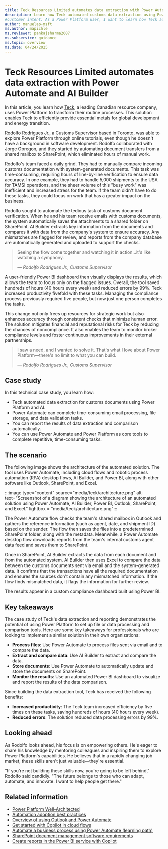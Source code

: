 ```yaml
---
title: Teck Resources Limited automates data extraction with Power Automate and AI Builder
description: Learn how Teck automated customs data extraction using Power Automate and AI Builder, saving 40 hours weekly and reducing errors by 99%.
#customer intent: As a Power Platform user, I want to learn how Teck automated data extraction using Power Automate and AI Builder and so that I can implement similar solutions to save time and reduce errors.
author: manuelap-msft
ms.author: mapichle
ms.reviewer: pankajsharma2087
ms.subservice: guidance
ms.topic: overview
ms.date: 04/24/2025
---
```


# Teck Resources Limited automates data extraction with Power Automate and AI Builder

In this article, you learn how [Teck](https://www.teck.com/), a leading Canadian resource company, uses Power Platform to transform their routine processes. This solution enables Teck to efficiently provide essential metals for global development and energy transition.

Rodolfo Rodrigues Jr., a Customs Supervisor based in Toronto, was able to explore Power Platform through online tutorials, even though he doesn't have a background in software development. Rodolfo collaborated with Jorge Obregon, and they started by automating document transfers from a shared mailbox to SharePoint, which eliminated hours of manual work.

Rodolfo's team faced a daily grind. They had to manually compare incoming customs documentation with system-generated documents. This task was time-consuming, requiring hours of line-by-line verification to ensure data accuracy. In one example, they had to handle 5,000 shipments to the USA for TAMSI operations, and the sheer volume of this "busy work" was inefficient and increased stress for the team. If the team didn't have to do these tasks, they could focus on work that has a greater impact on the business.

Rodolfo sought to automate the tedious task of customs document verification. When he and his team receive emails with customs documents, the system automatically saves the attachments to a shared folder on SharePoint. AI Builder extracts key information from the documents and compares it with data from the company's system to ensure accuracy. Any mismatches are flagged for review, and reports from the company database are automatically generated and uploaded to support the checks.

> Seeing the flow come together and watching it in action...it's like watching a symphony.
>
> — *Rodolfo Rodrigues Jr., Customs Supervisor* 

A user-friendly Power BI dashboard then visually displays the results, which allows the team to focus only on the flagged issues. Overall, the tool saved hundreds of hours (40 hours every week) and reduced errors by 99%. Teck increased productivity fivefold with these tasks. Managing the compliance process previously required five people, but now just one person completes the tasks.

This change not only frees up resources for strategic work but also enhances accuracy through consistent checks that minimize human error. The solution mitigates financial and reputational risks for Teck by reducing the chances of noncompliance. It also enables the team to monitor broker compliance levels and foster continuous improvements in their external partnerships.

> I saw a need, and I wanted to solve it. That's what I love about Power Platform—there's no limit to what you can build.
>  
> — *Rodolfo Rodrigues Jr., Customs Supervisor* 

## Case study

In this technical case study, you learn how:

- Teck automated data extraction for customs documents using Power Platform and AI.
- Power Automate can complete time-consuming email processing, file storage, and data validation tasks.
- You can report the results of data extraction and comparison automatically.
- You can use Power Automate and Power Platform as core tools to complete repetitive, time-consuming tasks.  

## The scenario

The following image shows the architecture of the automated solution. The tool uses Power Automate, including cloud flows and robotic process automation (RPA) desktop flows, AI Builder, and Power BI, along with other software like Outlook, SharePoint, and Excel.

:::image type="content" source="media/teck/architecture.png" alt-text="Screenshot of a diagram showing the architecture of an automated solution using Power Automate, AI Builder, Power BI, Outlook, SharePoint, and Excel." lightbox = "media/teck/architecture.png":::

The Power Automate flow checks the team's shared mailbox in Outlook and gathers the reference information (such as agent, date, and shipment ID) based on the sender. The flow then saves the files into a predetermined SharePoint folder, along with the metadata. Meanwhile, a Power Automate desktop flow downloads reports from the team's internal customs agent data feed and saves them to SharePoint.

Once in SharePoint, AI Builder extracts the data from each document and from the automated system. AI Builder then uses Excel to compare the data between the customs documents sent via email and the system-generated data. It confirms that the transactions have all the required documentation and ensures the sources don't contain any mismatched information. If the flow finds mismatched data, it flags the information for further review.

The results appear in a custom compliance dashboard built using Power BI. 

## Key takeaways

The case study of Teck's data extraction and reporting demonstrates the potential of using Power Platform to set up file or data processing and comparison tools. Here are some key takeaways for professionals who are looking to implement a similar solution in their own organizations:

- **Process files**: Use Power Automate to process files sent via email and to compare the data.
- **Extract and compare data**: Use AI Builder to extract and compare the data.
- **Store documents**: Use Power Automate to automatically update and store the documents on SharePoint.
- **Monitor the results**: Use an automated Power BI dashboard to visualize and report the results of the data comparison.

Since building the data extraction tool, Teck has received the following benefits:

- **Increased productivity**: The Teck team increased efficiency by five times on these tasks, saving hundreds of hours (40 hours every week).
- **Reduced errors**: The solution reduced data processing errors by 99%.

## Looking ahead

As Rodolfo looks ahead, his focus is on empowering others. He's eager to share his knowledge by mentoring colleagues and inspiring them to explore Power Platform's capabilities. He believes that in a rapidly changing job market, these skills aren't just valuable—they're essential.

"If you're not building these skills now, you're going to be left behind," Rodolfo said candidly. "The future belongs to those who can adapt, automate, and innovate. I want to help people get there."

## Related information

- [Power Platform Well-Architected](/power-platform/well-architected/)
- [Automation adoption best practices](/power-automate/guidance/automation-coe/overview/)
- [Overview of using Outlook and Power Automate](/power-automate/email-overview)
- [Get started with Copilot in cloud flows](/power-automate/get-started-with-copilot)
- [Automate a business process using Power Automate (learning path)](/training/paths/automate-process-power-automate/)
- [SharePoint document management software requirements](/power-platform/admin/sharepoint-document-management-software-requirements)
- [Create reports in the Power BI service with Copilot](/power-bi/create-reports/copilot-create-report-service)